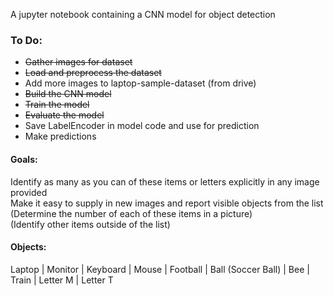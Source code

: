 A jupyter notebook containing a CNN model for object detection

### To Do:
- ~~Gather images for dataset~~  
- ~~Load and preprocess the dataset~~ 
- Add more images to laptop-sample-dataset (from drive) 
- ~~Build the CNN model~~
- ~~Train the model~~
- ~~Evaluate the model~~
- Save LabelEncoder in model code and use for prediction
- Make predictions

#### Goals:
Identify as many as you can of these items or letters explicitly in any image provided </br>
Make it easy to supply in new images and report visible objects from the list </br>
(Determine the number of each of these items in a picture) </br>
(Identify other items outside of the list)

#### Objects:
Laptop | Monitor | Keyboard | Mouse | Football | Ball (Soccer Ball) | Bee | Train | Letter M | Letter T  

